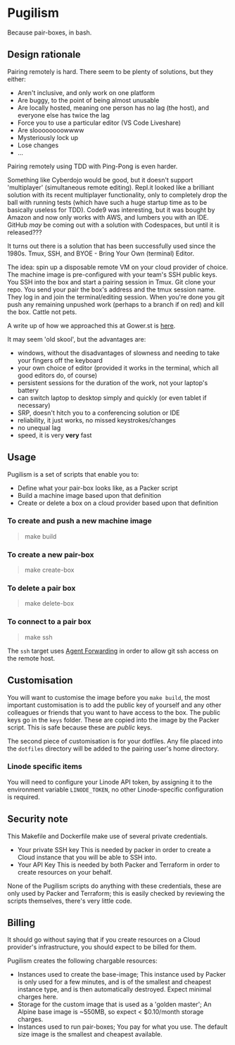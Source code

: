 # Pugilism

Because pair-boxes, in bash.

## Design rationale

Pairing remotely is hard. There seem to be plenty of solutions, but they either:

* Aren't inclusive, and only work on one platform
* Are buggy, to the point of being almost unusable
* Are locally hosted, meaning one person has no lag (the host), and everyone else has twice the lag
* Force you to use a particular editor (VS Code Liveshare)
* Are sloooooooowwww
* Mysteriously lock up
* Lose changes
* ...

Pairing remotely using TDD with Ping-Pong is even harder.

Something like Cyberdojo would be good, but it doesn't support 'multiplayer' (simultaneous remote editing). Repl.it looked like a brilliant solution with its recent multiplayer functionality, only to completely drop the ball with running tests (which have such a huge startup time as to be basically useless for TDD). Code9 was interesting, but it was bought by Amazon and now only works with AWS, and lumbers you with an IDE. GitHub _may_ be coming out with a solution with Codespaces, but until it is released???

It turns out there is a solution that has been successfully used since the 1980s. Tmux, SSH, and BYOE - Bring Your Own (terminal) Editor.

The idea: spin up a disposable remote VM on your cloud provider of choice. The machine image is pre-configured with your team's SSH public keys. You SSH into the box and start a pairing session in Tmux. Git clone your repo. You send your pair the box's address and the tmux session name. They log in and join the terminal/editing session. When you're done you git push any remaining unpushed work (perhaps to a branch if on red) and kill the box. Cattle not pets.

A write up of how we approached this at Gower.st is [here](https://gower.st/articles/how-we-pair-using-aws-tmux-vim-and-emacs/).

It may seem 'old skool', but the advantages are:

* windows, without the disadvantages of slowness and needing to take your fingers off the keyboard
* your own choice of editor (provided it works in the terminal, which all good editors do, of course)
* persistent sessions for the duration of the work, not your laptop's battery
* can switch laptop to desktop simply and quickly (or even tablet if necessary)
* SRP, doesn't hitch you to a conferencing solution or IDE
* reliability, it just works, no missed keystrokes/changes
* no unequal lag
* speed, it is very **very** fast

## Usage

Pugilism is a set of scripts that enable you to:

* Define what your pair-box looks like, as a Packer script
* Build a machine image based upon that definition
* Create or delete a box on a cloud provider based upon that definition

### To create and push a new machine image

> make build

### To create a new pair-box

> make create-box

### To delete a pair box

> make delete-box

### To connect to a pair box

> make ssh

The `ssh` target uses [Agent Forwarding](https://dev.to/levivm/how-to-use-ssh-and-ssh-agent-forwarding-more-secure-ssh-2c32) in order to allow git ssh access on the remote host.

## Customisation

You will want to customise the image before you `make build`, the most important customisation is to add the public key of yourself and any other colleagues or friends that you want to have access to the box. The public keys go in the `keys` folder. These are copied into the image by the Packer script. This is safe because these are _public_ keys.

The second piece of customisation is for your dotfiles. Any file placed into the `dotfiles` directory will be added to the pairing user's home directory.

### Linode specific items

You will need to configure your Linode API token, by assigning it to the environment variable `LINODE_TOKEN`, no other Linode-specific configuration is required.

## Security note

This Makefile and Dockerfile make use of several private credentials.

* Your private SSH key
  This is needed by packer in order to create a Cloud instance that you will be able to SSH into.
* Your API Key
  This is needed by both Packer and Terraform in order to create resources on your behalf.

None of the Pugilism scripts do anything with these credentials, these are only used by Packer and Terraform; this is easily checked by reviewing the scripts themselves, there's very little code.

## Billing

It should go without saying that if you create resources on a Cloud provider's infrastructure, you should expect to be billed for them. 

Pugilism creates the following chargable resources:

* Instances used to create the base-image;
  This instance used by Packer is only used for a few minutes, and is of the smallest and cheapest instance type, and is then automatically destroyed. Expect minimal charges here.
* Storage for the custom image that is used as a 'golden master';
  An Alpine base image is ~550MB, so expect < $0.10/month storage charges. 
* Instances used to run pair-boxes;
  You pay for what you use. The default size image is the smallest and cheapest available.

